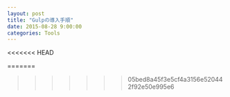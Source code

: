 ```yaml
---
layout: post
title: "Gulpの導入手順"
date: 2015-08-28 9:00:00
categories: Tools
---
```

<<<<<<< HEAD

=======
>>>>>>> 05bed8a45f3e5cf4a3156e520442f92e50e995e6
